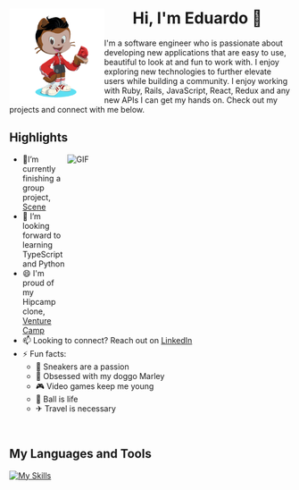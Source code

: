 <div align='center'>
   <h1>
       <img align="left" width="170" height="170" src="./assets/me_as_gif.gif"></img>
       Hi, I'm Eduardo 👋
   </h1>  
</div>
<div white-space : pre-wrap !important;>
   I'm a software engineer who is passionate about developing new applications that are easy to use, beautiful to look at and fun to work with. I enjoy exploring new technologies to further elevate users while building a community. I enjoy working with Ruby, Rails, JavaScript, React, Redux and any new APIs I can get my hands on. Check out my projects and connect with me below.
</div>


## Highlights

<img align=right alt="GIF" src="https://i.pinimg.com/originals/a5/35/60/a53560c8088900e266880f779dacced7.gif" width="400" height="320" />

- 📝I’m currently finishing a group project, [Scene][scene]
- 🌱 I’m looking forward to learning TypeScript and Python
- 😄 I'm proud of my Hipcamp clone, [Venture Camp][venturecamp]
- 📫 Looking to connect? Reach out on [LinkedIn][linkedin]
- ⚡ Fun facts:
   - 👟 Sneakers are a passion
   - 🐶 Obsessed with my doggo Marley
   - 🎮 Video games keep me young
   - 🏀 Ball is life
   - ✈ Travel is necessary

<br>

## My Languages and Tools
[![My Skills](https://skillicons.dev/icons?i=git,github,js,nodejs,rails,react,redux,express,postgres,mongodb,html,css,ruby,aws,heroku)](https://skillicons.dev)

[scene]: https://scene-app.herokuapp.com/
[linkedin]: https://www.linkedin.com/in/eduardobacsierra/
[venturecamp]: https://venture-camp.herokuapp.com/





<!--
**bann-dito/bann-dito** is a ✨ _special_ ✨ repository because its `README.md` (this file) appears on your GitHub profile.

Here are some ideas to get you started:

- 🔭 I’m currently working on ...
- 🌱 I’m currently learning ...
- 👯 I’m looking to collaborate on ...
- 🤔 I’m looking for help with ...
- 💬 Ask me about ...
- 📫 How to reach me: ...
- 😄 Pronouns: ...
- ⚡ Fun fact: ...
-->

